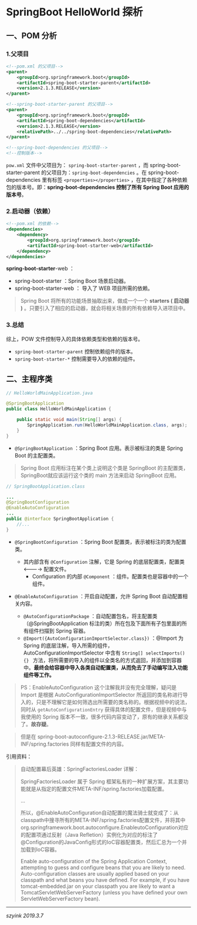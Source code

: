 # SpringBoot HelloWorld 探析

## 一、POM 分析

### 1.父项目

```xml
<!--pom.xml 的父项目-->
<parent>
    <groupId>org.springframework.boot</groupId>
    <artifactId>spring-boot-starter-parent</artifactId>
    <version>2.1.3.RELEASE</version>
</parent>

<!--spring-boot-starter-parent 的父项目-->
<parent>
    <groupId>org.springframework.boot</groupId>
    <artifactId>spring-boot-dependencies</artifactId>
    <version>2.1.3.RELEASE</version>
    <relativePath>../../spring-boot-dependencies</relativePath>
</parent>

<!--spring-boot-dependencies 的父项目-->
<!--控制版本-->
```

`pow.xml` 文件中父项目为： `spring-boot-starter-parent` ，而 spring-boot-starter-parent 的父项目为：`spring-boot-dependencies` 。在 spring-boot-dependencies 里有标签 `<properties></properties>` ，在其中指定了各种依赖包的版本号。即：**spring-boot-dependencies 控制了所有 Spring Boot 应用的版本号**。

### 2.启动器（依赖）

```xml
<!--pom.xml 的依赖-->
<dependencies>
    <dependency>
        <groupId>org.springframework.boot</groupId>
        <artifactId>spring-boot-starter-web</artifactId>
    </dependency>
</dependencies>
```

**spring-boot-starter**-web ：

- spring-boot-starter ：Spring Boot 场景启动器。
- spring-boot-starter-web ： 导入了 WEB 项目所需的依赖。

> Spring Boot 将所有的功能场景抽取出来，做成一个一个 **starters ( 启动器 )** 。只要引入了相应的启动器，就会将相关场景的所有依赖导入进项目中。

### 3.总结

综上，POW 文件控制导入的具体依赖类型和依赖的版本号。

- `spring-boot-starter-parent` 控制依赖组件的版本。
- `spring-boot-starter-*` 控制需要导入的依赖的组件。

## 二、主程序类

```java
// HelloWorldMainApplication.java

@SpringBootApplication
public class HelloWorldMainApplication {

    public static void main(String[] args) {
        SpringApplication.run(HelloWorldMainApplication.class, args);
    }
}
```

- `@SpringBootApplication` ：Spring Boot 应用。表示被标注的类是 Spring Boot 的主配置类。

> Spring Boot 应用标注在某个类上说明这个类是 SpringBoot 的主配置类，SpringBoot就应该运行这个类的 main 方法来启动 SpringBoot 应用。

```java
// SpringBootApplication.class

...
@SpringBootConfiguration
@EnableAutoConfiguration
...
public @interface SpringBootApplication {
    //...
}
```

- `@SpringBootConfiguration` ：Spring Boot 配置类，表示被标注的类为配置类。
  - 其内部含有 `@Configuration` 注解，它是 Spring 的底层配置类，配置类 <----> 配置文件。
    - Configuration 的内部 `@Component` ：组件。配置类也是容器中的一个组件。

- `@EnableAutoConfiguration` ：开启自动配置，允许 Spring Boot 自动配置相关内容。 
  - `@AutoConfigurationPackage` ：自动配置包名，将主配置类（@SpringBootApplication 标注的类）所在包及下面所有子包里面的所有组件扫描到 Spring 容器。
  - `@Import({AutoConfigurationImportSelector.class})` ：@Import 为 Spring 的底层注解，导入所需的组件，AutoConfigurationImportSelector 中含有 `String[] selectImports() {} ` 方法，将所需要的导入的组件以全类名的方式返回，并添加到容器中。**最终会给容器中导入各类自动配置类，从而免去了手动编写注入功能组件等工作。**

> PS：EnableAutoConfiguration 这个注解我并没有完全理解，疑问是 Import 是根据 AutoConfigurationImportSelector 所返回的类名称进行导入的，只是不理解它是如何筛选出所需要的类名称的。根据视频中的说法，同时从 `getAutoConfigurationEntry` 获得具体的配置文件，但是视频中与我使用的 Spring 版本不一致，很多代码内容变动了，原有的继承关系都没了。**故存疑**。

> 但是在 spring-boot-autoconfigure-2.1.3-RELEASE.jar/META-INF/spring.factories 同样有配置文件的内容。

引用资料：

> 自动配置幕后英雄：SpringFactoriesLoader 详解：
>
> SpringFactoriesLoader 属于 Spring 框架私有的一种扩展方案，其主要功能就是从指定的配置文件META-INF/spring.factories加载配置。
>
> ...
>
> 所以，@EnableAutoConfiguration自动配置的魔法骑士就变成了：从classpath中搜寻所有的META-INF/spring.factories配置文件，并将其中org.springframework.boot.autoconfigure.EnableutoConfiguration对应的配置项通过反射（Java Refletion）实例化为对应的标注了@Configuration的JavaConfig形式的IoC容器配置类，然后汇总为一个并加载到IoC容器。
>
> Enable auto-configuration of the Spring Application Context, attempting to guess and configure beans that you are likely to need. Auto-configuration classes are usually applied based on your classpath and what beans you have defined. For example, if you have tomcat-embedded.jar on your classpath you are likely to want a TomcatServletWebServerFactory (unless you have defined your own ServletWebServerFactory bean).

------

*szyink 2019.3.7*
